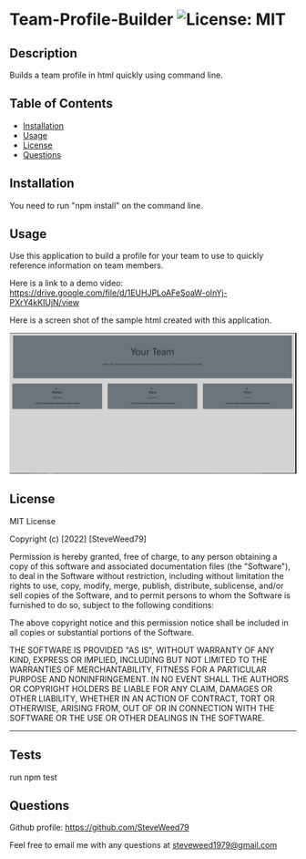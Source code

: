 # Team-Profile-Builder ![License: MIT](https://img.shields.io/badge/License-MIT-yellow.svg)

## Description

 Builds a team profile in html quickly using command line.

## Table of Contents

- [Installation](#installation)
- [Usage](#usage)
- [License](#license)
- [Questions](#questions)

## Installation

 You need to run "npm install" on the command line.

## Usage

 Use this application to build a profile for your team to use to quickly reference information on team members.

Here is a link to a demo video:  https://drive.google.com/file/d/1EUHJPLoAFeSoaW-olnYj-PXrY4kKIUjN/view


Here is a screen shot of the sample html created with this application.
    
![alt text](./sample/images/screenshot.JPG)


## License

  MIT License

Copyright (c) [2022] [SteveWeed79]

Permission is hereby granted, free of charge, to any person obtaining a copy
of this software and associated documentation files (the "Software"), to deal
in the Software without restriction, including without limitation the rights
to use, copy, modify, merge, publish, distribute, sublicense, and/or sell
copies of the Software, and to permit persons to whom the Software is
furnished to do so, subject to the following conditions:

The above copyright notice and this permission notice shall be included in all
copies or substantial portions of the Software.

THE SOFTWARE IS PROVIDED "AS IS", WITHOUT WARRANTY OF ANY KIND, EXPRESS OR
IMPLIED, INCLUDING BUT NOT LIMITED TO THE WARRANTIES OF MERCHANTABILITY,
FITNESS FOR A PARTICULAR PURPOSE AND NONINFRINGEMENT. IN NO EVENT SHALL THE
AUTHORS OR COPYRIGHT HOLDERS BE LIABLE FOR ANY CLAIM, DAMAGES OR OTHER
LIABILITY, WHETHER IN AN ACTION OF CONTRACT, TORT OR OTHERWISE, ARISING FROM,
OUT OF OR IN CONNECTION WITH THE SOFTWARE OR THE USE OR OTHER DEALINGS IN THE
SOFTWARE.

---

## Tests 

 run npm test

## Questions

Github profile: https://github.com/SteveWeed79

Feel free to email me with any questions at steveweed1979@gmail.com

        